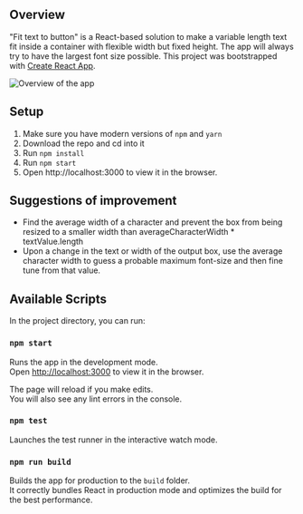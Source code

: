 ## Overview

"Fit text to button" is a React-based solution to make a variable length text fit inside a container with
flexible width but fixed height. The app will always try to have the largest font size possible.
This project was bootstrapped with [Create React App](https://github.com/facebook/create-react-app).

![Overview of the app](https://i.ibb.co/dpQwHFh/fittexttobutton.png)

## Setup

1. Make sure you have modern versions of `npm` and `yarn`
2. Download the repo and cd into it
3. Run `npm install`
4. Run `npm start`
5. Open http://localhost:3000 to view it in the browser.

## Suggestions of improvement

- Find the average width of a character and prevent the box from being resized to a smaller width than averageCharacterWidth * textValue.length
- Upon a change in the text or width of the output box, use the average character width to guess a probable maximum font-size and then fine tune from that value.

## Available Scripts

In the project directory, you can run:

### `npm start`

Runs the app in the development mode.<br />
Open [http://localhost:3000](http://localhost:3000) to view it in the browser.

The page will reload if you make edits.<br />
You will also see any lint errors in the console.

### `npm test`

Launches the test runner in the interactive watch mode.<br />

### `npm run build`

Builds the app for production to the `build` folder.<br />
It correctly bundles React in production mode and optimizes the build for the best performance.
